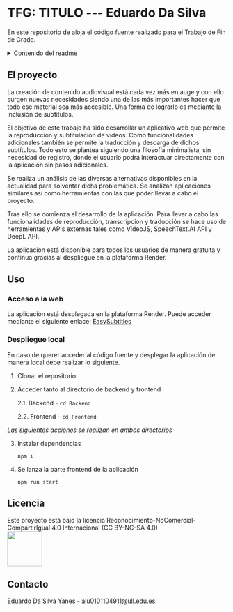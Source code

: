 # TFG: TITULO --- Eduardo Da Silva
En este repositorio de aloja el código fuente realizado para el Trabajo de Fin de Grado.

<details>
  <summary>Contenido del readme</summary>
  <ol>
    <li>
      <a>El proyecto</a>
    </li>
    <li>
      <a>Uso</a>
      <ul>
        <li><a>Acceso a la web</a></li>
        <li><a>Despliegue local</a></li>
      </ul>
    </li>
     <li>
      <a>Licencia</a>
    </li>
     <li>
      <a>Contacto</a>
    </li>
  </ol>
</details>

## El proyecto
La creación de contenido audiovisual está cada vez más en auge y con ello surgen nuevas
necesidades siendo una de las más importantes hacer que todo ese material sea más accesible. Una
forma de lograrlo es mediante la inclusión de subtítulos.

El objetivo de este trabajo ha sido desarrollar un aplicativo web que permite la reproducción y
subtitulación de videos. Como funcionalidades adicionales también se permite la traducción y
descarga de dichos subtítulos. Todo esto se plantea siguiendo una filosofía minimalista, sin
necesidad de registro, donde el usuario podrá interactuar directamente con la aplicación sin pasos
adicionales.

Se realiza un análisis de las diversas alternativas disponibles en la actualidad para solventar
dicha problemática. Se analizan aplicaciones similares así como herramientas con las que poder
llevar a cabo el proyecto.

Tras ello se comienza el desarrollo de la aplicación. Para llevar a cabo las funcionalidades de
reproducción, transcripción y traducción se hace uso de herramientas y APIs externas tales como
VideoJS, SpeechText.AI API y DeepL API.

La aplicación está disponible para todos los usuarios de manera gratuita y continua gracias al
despliegue en la plataforma Render.

## Uso
### Acceso a la web
La aplicación está desplegada en la plataforma Render. Puede acceder mediante el siguiente enlace: 
[EasySubtitles](https://easysubtitlestfg.onrender.com/)

### Despliegue local
En caso de querer acceder al código fuente y desplegar la aplicación de manera local debe realizar lo siguiente.
1. Clonar el repositorio
   
2. Acceder tanto al directorio de backend y frontend

   2.1. Backend - ```cd Backend```

   2.2. Frontend - ```cd Frontend```

*Las siguientes acciones se realizan en ambos directorios*

3. Instalar dependencias

     ``` npm i ```

4. Se lanza la parte frontend de la aplicación

    ``` npm run start ```

## Licencia
Este proyecto está bajo la licencia Reconocimiento-NoComercial-CompartirIgual 4.0 Internacional (CC BY-NC-SA 4.0)
<br>
<img src="https://conogasi.org/wp-content/uploads/2017/05/CC-BY-NC-SA-4.0.jpg" height="80">

## Contacto
Eduardo Da Silva Yanes - alu0101104911@ull.edu.es
 
